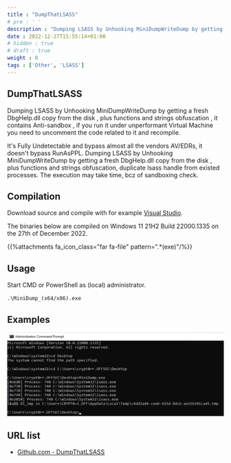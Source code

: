 ```yaml
---
title : "DumpThatLSASS"
# pre : ' '
description : "Dumping LSASS by Unhooking MiniDumpWriteDump by getting a fresh DbgHelp.dll copy from the disk , plus functions and strings obfuscation , it contains Anti-sandbox , if you run it under unperformant Virtual Machine you need to uncomment the code related to it and recompile."
date : 2022-12-27T15:55:14+01:00
# hidden : true
# draft : true
weight : 0
tags : ['Other', 'LSASS']
---
```


## DumpThatLSASS

Dumping LSASS by Unhooking MiniDumpWriteDump by getting a fresh DbgHelp.dll copy from the disk , plus functions and strings obfuscation , it contains Anti-sandbox , if you run it under unperformant Virtual Machine you need to uncomment the code related to it and recompile.

It's Fully Undetectable and bypass almost all the vendors AV/EDRs, it doesn't bypass RunAsPPL. Dumping LSASS by Unhooking MiniDumpWriteDump by getting a fresh DbgHelp.dll copy from the disk , plus functions and strings obfuscation, duplicate lsass handle from existed processes. The execution may take time, bcz of sandboxing check.

## Compilation

Download source and compile with for example [Visual Studio](https://visualstudio.microsoft.com/).

The binaries below are compiled on Windows 11 21H2 Build 22000.1335 on the 27th of December 2022.

{{%attachments fa_icon_class="far fa-file" pattern=".*(exe)"/%}}

## Usage

Start CMD or PowerShell as (local) administrator.

```plain
.\MiniDump_(x64/x86).exe
```

## Examples

![example](images/example1.png)

## URL list

- [Github.com - DumpThatLSASS](https://github.com/D1rkMtr/DumpThatLSASS)
